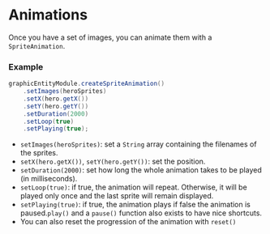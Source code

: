 # Animations

Once you have a set of images, you can animate them with a `SpriteAnimation`.

### Example

```java
graphicEntityModule.createSpriteAnimation()
    .setImages(heroSprites)
    .setX(hero.getX())
    .setY(hero.getY())
    .setDuration(2000)
    .setLoop(true)
    .setPlaying(true);
```
- `setImages(heroSprites)`: set a `String` array containing the filenames of the sprites.
- `setX(hero.getX())`, `setY(hero.getY())`: set the position.
- `setDuration(2000)`: set how long the whole animation takes to be played (in milliseconds).
- `setLoop(true)`: if true, the animation will repeat. Otherwise, it will be played only once and the last sprite will remain displayed.
- `setPlaying(true)`: if true, the animation plays if false the animation is paused.`play()` and a `pause()` function also exists to have nice shortcuts.
- You can also reset the progression of the animation with `reset()`
